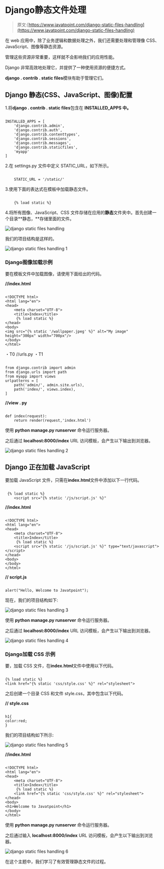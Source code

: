 # Django静态文件处理

> 原文:[https://www.javatpoint.com/django-static-files-handling](https://www.javatpoint.com/django-static-files-handling)

在 web 应用中，除了业务逻辑和数据处理之外，我们还需要处理和管理像 CSS、JavaScript、图像等静态资源。

管理这些资源非常重要，这样就不会影响我们的应用性能。

Django 非常高效地处理它，并提供了一种使用资源的便捷方式。

**django . contrib . static files**模块有助于管理它们。

## Django 静态(CSS、JavaScript、图像)配置

1.将**django . contrib . static files**包含在 **INSTALLED_APPS 中。**

```

INSTALLED_APPS = [
    'django.contrib.admin',
    'django.contrib.auth',
    'django.contrib.contenttypes',
    'django.contrib.sessions',
    'django.contrib.messages',
    'django.contrib.staticfiles',
    'myapp'
]

```

2.在 settings.py 文件中定义 STATIC_URL，如下所示。

```

	STATIC_URL = '/static/'

```

3.使用下面的表达式在模板中加载静态文件。

```

	{% load static %}

```

4.将所有图像、JavaScript、CSS 文件存储在应用的**静态**文件夹中。首先创建一个目录**静态，**存储里面的文件。

![django static files handling](../Images/c3fc1078b58b090b32c873e2c26134d7.png)

我们的项目结构是这样的。

![django static files handling 1](../Images/946d43f4eb72ee2421d679c13d1b4486.png)

### Django图像加载示例

要在模板文件中加载图像，请使用下面给出的代码。

**//index.html**

```

<!DOCTYPE html>
<html lang="en">
<head>
    <meta charset="UTF-8">
    <title>Index</title>
     {% load static %}
</head>
<body>
<img src="{% static '/wallpaper.jpeg' %}" alt="My image" height="300px" width="700px"/>
</body>
</html>	

```

・T0️ //urls.py ・T1️

```

from django.contrib import admin
from django.urls import path
from myapp import views
urlpatterns = [
    path('admin/', admin.site.urls),
    path('index/', views.index),
]	

```

**//view . py**

```

def index(request):
    return render(request,'index.html')	

```

使用 **python manage.py runserver** 命令运行服务器。

之后通过 **localhost:8000/index** URL 访问模板，会产生以下输出到浏览器。

![django static files handling 2](../Images/161118c535746352888d4d137b023e86.png)

## Django 正在加载 JavaScript

要加载 JavaScript 文件，只需在**index.html**文件中添加以下一行代码。

```

 {% load static %}
    <script src="{% static '/js/script.js' %}"	

```

**//index.html**

```

<!DOCTYPE html>
<html lang="en">
<head>
    <meta charset="UTF-8">
    <title>Index</title>
     {% load static %}
    <script src="{% static '/js/script.js' %}" type="text/javascript"></script>
</head>
<body>
</body>
</html>

```

**// script.js**

```

alert("Hello, Welcome to Javatpoint");

```

现在，我们的项目结构如下:

![django static files handling 3](../Images/d688de0e2ed664e67d652125bea4afb0.png)

使用 **python manage.py runserver** 命令运行服务器。

之后通过 **localhost:8000/index** URL 访问模板，会产生以下输出到浏览器。

![django static files handling 4](../Images/3b4539dd2154f94ca3829cfa80eef805.png)

### Django加载 CSS 示例

要，加载 CSS 文件，在**index.html**文件中使用以下代码。

```

{% load static %}
<link href="{% static 'css/style.css' %}" rel="stylesheet">	

```

之后创建一个目录 CSS 和文件 style.css，其中包含以下代码。

**// style.css**

```

h1{
color:red;
}	

```

我们的项目结构如下所示:

![django static files handling 5](../Images/eb4d0c4adbad9b9d9e3191977cc4374b.png)

**//index.html**

```

<!DOCTYPE html>
<html lang="en">
<head>
    <meta charset="UTF-8">
    <title>Index</title>
     {% load static %}
    <link href="{% static 'css/style.css' %}" rel="stylesheet">
</head>
<body>
<h1>Welcome to Javatpoint</h1>
</body>
</html>	

```

使用 **python manage.py runserver** 命令运行服务器。

之后通过输入 **localhost:8000/index** URL 访问模板，会产生以下输出到浏览器。

![django static files handling 6](../Images/097c8156b40cedcb29281b1894a288ba.png)

在这个主题中，我们学习了有效管理静态文件的过程。